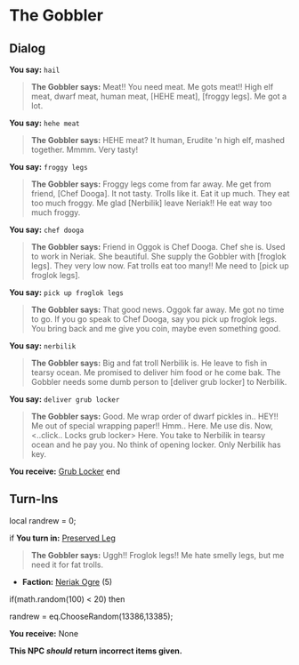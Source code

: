 # The Gobbler
## Dialog

**You say:** `hail`



>**The Gobbler says:** Meat!! You need meat. Me gots meat!! High elf meat, dwarf meat, human meat, [HEHE meat], [froggy legs]. Me got a lot.

**You say:** `hehe meat`



>**The Gobbler says:** HEHE meat? It human, Erudite 'n high elf, mashed together. Mmmm. Very tasty!

**You say:** `froggy legs`



>**The Gobbler says:** Froggy legs come from far away. Me get from friend, [Chef Dooga]. It not tasty. Trolls like it. Eat it up much. They eat too much froggy. Me glad [Nerbilik] leave Neriak!! He eat way too much froggy.

**You say:** `chef dooga`



>**The Gobbler says:** Friend in Oggok is Chef Dooga. Chef she is. Used to work in Neriak. She beautiful. She supply the Gobbler with [froglok legs]. They very low now. Fat trolls eat too many!! Me need to [pick up froglok legs].

**You say:** `pick up froglok legs`



>**The Gobbler says:** That good news. Oggok far away. Me got no time to go. If you go speak to Chef Dooga, say you pick up froglok legs. You bring back and me give you coin, maybe even something good.

**You say:** `nerbilik`



>**The Gobbler says:** Big and fat troll Nerbilik is. He leave to fish in tearsy ocean. Me promised to deliver him food or he come bak. The Gobbler needs some dumb person to [deliver grub locker] to Nerbilik.

**You say:** `deliver grub locker`



>**The Gobbler says:** Good. Me wrap order of dwarf pickles in.. HEY!! Me out of special wrapping paper!! Hmm.. Here. Me use dis. Now, <..click.. Locks grub locker> Here. You take to Nerbilik in tearsy ocean and he pay you. No think of opening locker. Only Nerbilik has key.


**You receive:**  [Grub Locker](/item/12203)
end

## Turn-Ins



local randrew = 0;



if **You turn in:** [Preserved Leg](/item/13384)


>**The Gobbler says:** Uggh!! Froglok legs!! Me hate smelly legs, but me need it for fat trolls.







* __Faction:__ [Neriak Ogre](/faction/353) (5)


if(math.random(100) < 20) then



randrew = eq.ChooseRandom(13386,13385); 



 **You receive:** None 

**This NPC *should* return incorrect items given.**





